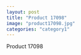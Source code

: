 ```yaml
---
layout: post
title: "Product 17098"
image: "product17098.jpg"
categories: "category1"
---
```

Product 17098
